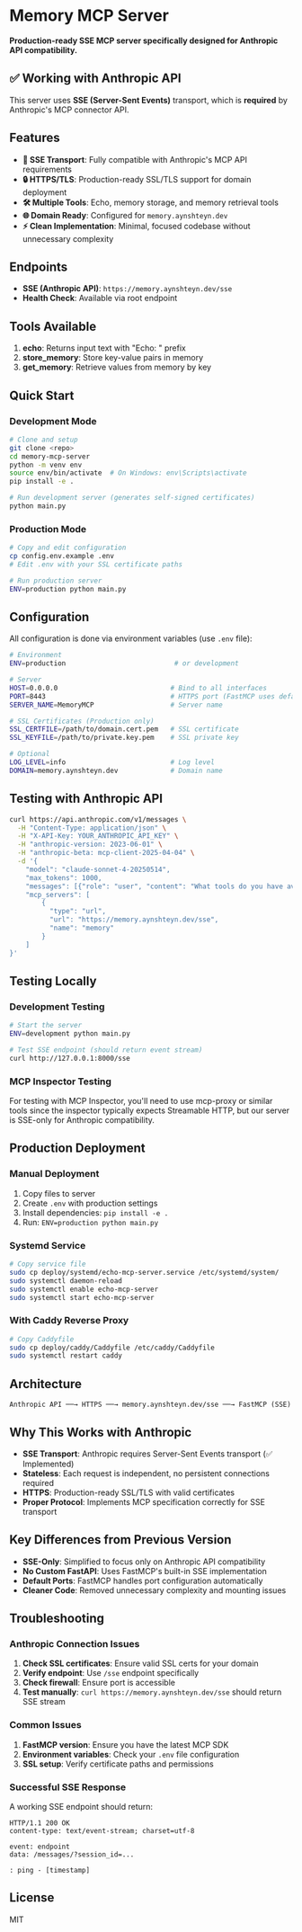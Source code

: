 # Memory MCP Server

**Production-ready SSE MCP server specifically designed for Anthropic API compatibility.**

## ✅ Working with Anthropic API

This server uses **SSE (Server-Sent Events)** transport, which is **required** by Anthropic's MCP connector API.

## Features

- **🔄 SSE Transport**: Fully compatible with Anthropic's MCP API requirements
- **🔒 HTTPS/TLS**: Production-ready SSL/TLS support for domain deployment
- **🛠️ Multiple Tools**: Echo, memory storage, and memory retrieval tools
- **🌐 Domain Ready**: Configured for `memory.aynshteyn.dev`
- **⚡ Clean Implementation**: Minimal, focused codebase without unnecessary complexity

## Endpoints

- **SSE (Anthropic API)**: `https://memory.aynshteyn.dev/sse`
- **Health Check**: Available via root endpoint

## Tools Available

1. **echo**: Returns input text with "Echo: " prefix
2. **store_memory**: Store key-value pairs in memory
3. **get_memory**: Retrieve values from memory by key

## Quick Start

### Development Mode

```bash
# Clone and setup
git clone <repo>
cd memory-mcp-server
python -m venv env
source env/bin/activate  # On Windows: env\Scripts\activate
pip install -e .

# Run development server (generates self-signed certificates)
python main.py
```

### Production Mode

```bash
# Copy and edit configuration
cp config.env.example .env
# Edit .env with your SSL certificate paths

# Run production server
ENV=production python main.py
```

## Configuration

All configuration is done via environment variables (use `.env` file):

```bash
# Environment
ENV=production                           # or development

# Server
HOST=0.0.0.0                            # Bind to all interfaces
PORT=8443                               # HTTPS port (FastMCP uses defaults)
SERVER_NAME=MemoryMCP                   # Server name

# SSL Certificates (Production only)
SSL_CERTFILE=/path/to/domain.cert.pem   # SSL certificate
SSL_KEYFILE=/path/to/private.key.pem    # SSL private key

# Optional
LOG_LEVEL=info                          # Log level
DOMAIN=memory.aynshteyn.dev             # Domain name
```

## Testing with Anthropic API

```bash
curl https://api.anthropic.com/v1/messages \
  -H "Content-Type: application/json" \
  -H "X-API-Key: YOUR_ANTHROPIC_API_KEY" \
  -H "anthropic-version: 2023-06-01" \
  -H "anthropic-beta: mcp-client-2025-04-04" \
  -d '{
    "model": "claude-sonnet-4-20250514",
    "max_tokens": 1000,
    "messages": [{"role": "user", "content": "What tools do you have available?"}],
    "mcp_servers": [
        {
          "type": "url",
          "url": "https://memory.aynshteyn.dev/sse",
          "name": "memory"
        }
    ]
}'
```

## Testing Locally

### Development Testing

```bash
# Start the server
ENV=development python main.py

# Test SSE endpoint (should return event stream)
curl http://127.0.0.1:8000/sse
```

### MCP Inspector Testing

For testing with MCP Inspector, you'll need to use mcp-proxy or similar tools since the inspector typically expects Streamable HTTP, but our server is SSE-only for Anthropic compatibility.

## Production Deployment

### Manual Deployment

1. Copy files to server
2. Create `.env` with production settings
3. Install dependencies: `pip install -e .`
4. Run: `ENV=production python main.py`

### Systemd Service

```bash
# Copy service file
sudo cp deploy/systemd/echo-mcp-server.service /etc/systemd/system/
sudo systemctl daemon-reload
sudo systemctl enable echo-mcp-server
sudo systemctl start echo-mcp-server
```

### With Caddy Reverse Proxy

```bash
# Copy Caddyfile
sudo cp deploy/caddy/Caddyfile /etc/caddy/Caddyfile
sudo systemctl restart caddy
```

## Architecture

```
Anthropic API ──→ HTTPS ──→ memory.aynshteyn.dev/sse ──→ FastMCP (SSE)
```

## Why This Works with Anthropic

- **SSE Transport**: Anthropic requires Server-Sent Events transport (✅ Implemented)
- **Stateless**: Each request is independent, no persistent connections required
- **HTTPS**: Production-ready SSL/TLS with valid certificates
- **Proper Protocol**: Implements MCP specification correctly for SSE transport

## Key Differences from Previous Version

- **SSE-Only**: Simplified to focus only on Anthropic API compatibility
- **No Custom FastAPI**: Uses FastMCP's built-in SSE implementation
- **Default Ports**: FastMCP handles port configuration automatically
- **Cleaner Code**: Removed unnecessary complexity and mounting issues

## Troubleshooting

### Anthropic Connection Issues

1. **Check SSL certificates**: Ensure valid SSL certs for your domain
2. **Verify endpoint**: Use `/sse` endpoint specifically
3. **Check firewall**: Ensure port is accessible
4. **Test manually**: `curl https://memory.aynshteyn.dev/sse` should return SSE stream

### Common Issues

1. **FastMCP version**: Ensure you have the latest MCP SDK
2. **Environment variables**: Check your `.env` file configuration
3. **SSL setup**: Verify certificate paths and permissions

### Successful SSE Response

A working SSE endpoint should return:
```
HTTP/1.1 200 OK
content-type: text/event-stream; charset=utf-8

event: endpoint
data: /messages/?session_id=...

: ping - [timestamp]
```

## License

MIT 